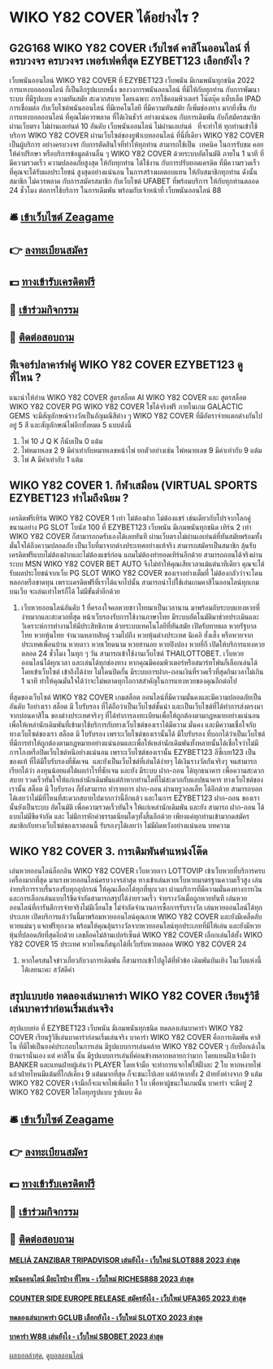 # WIKO Y82 COVER ได้อย่างไร ?
## G2G168 WIKO Y82 COVER เว็บไซต์ คาสิโนออนไลน์ ที่ครบวงจร ครบวงจร เพอร์เฟคที่สุด EZYBET123 เลือกยังไง ?
เว็บพนันออนไลน์ WIKO Y82 COVER ที่ EZYBET123 เว็บพนัน มีเกมพนันทุกชนิด 2022 การแทงบอลออนไลน์ ก็เป็นอีกรูปแบบหนึ่ง ของวงการพนันออนไลน์ ที่มีให้กับทุกท่าน กับการพัฒนาระบบ ที่มีรูปแบบ ความทันสมัย สะดวกสบาย โดยเฉพาะ การใช้คอมพิวเตอร์ โน๊ตบุ๊ค แท็บเล็ต IPAD การเชื่อมต่อ กับเว็บไซต์พนันออนไลน์ ที่มีเทคโนโลยี ที่มีความทันสมัย ก็เพิ่มช่องทาง มากยิ่งขึ้น กับการแทงบอลออนไลน์ ที่คุณไม่ควรพลาด ที่ได้เงินชัวร์
อย่างแน่นอน กับการเดิมพัน กับก็สมัครสมาชิก ผ่านเว็บตรง ไม่ผ่านเอเย่นต์ 10 อันดับ เว็บพนันออนไลน์ ไม่ผ่านเอเย่นต์   ที่จะทำให้ ทุกท่านเข้าใช้บริการ WIKO Y82 COVER ผ่านเว็บไซต์ของยูฟ่าเบทออนไลน์ ที่นี่ที่เดียว WIKO Y82 COVER เป็นผู้บริการ อย่างครบวงจร กับการตัดสินใจที่ทำให้ทุกท่าน สามารถใช้เป็น  เทคนิค ในการรับชม
คอยให้คำปรึกษา หรือบริการข้อมูลด้านอื่น ๆ WIKO Y82 COVER ด้วยระบบอัตโนมัติ ภายใน 1 นาที ที่มีความรวดเร็ว ความปลอดภัยสูงสุด ให้กับทุกท่าน ได้ใช้งาน กับการปรับยอดเครดิต ที่มีความรวดเร็ว ที่คุณจะได้รับผลประโยชน์ สูงสุดอย่างแน่นอน
ในการสร้างผลตอบแทน ให้กับสมาชิกทุกท่าน ดังนั้นสมาชิก ไม่ควรพลาด กับการสมัครสมาชิก กับเว็บไซต์ UFABET ที่พร้อมบริการ ให้กับทุกท่านตลอด 24 ชั่วโมง ต่อการใช้บริการ ในการเดิมพัน พร้อมกับเจ้าหน้าที่ เว็บพนันออนไลน์ 88

## 🛎 [เข้าเว็บไซต์ Zeagame](https://bit.ly/3SdLNi2)
## 👉 [ลงทะเบียนสมัคร](https://bit.ly/3SdLNi2)
## 💵 [ทางเข้ารับเครดิตฟรี](https://bit.ly/3dyRKHj)
## 👑 [เข้าร่วมกิจกรรม](https://bit.ly/3dyRKHj)
## 📱 [ติดต่อสอบถาม](https://bit.ly/3dyRKHj)

## ฟีเจอร์ปลาคาร์ฟคู่ WIKO Y82 COVER EZYBET123 ดูที่ไหน ?
แนะนำให้อ่าน WIKO Y82 COVER สูตรสล็อต AI WIKO Y82 COVER และ สูตรสล็อต WIKO Y82 COVER PG WIKO Y82 COVER ใชได้จริงฟรี
ภายในเกม GALACTIC GEMS จะมีสัญลักษณ์รางวัลเป็นอัญมณีสีต่าง ๆ WIKO Y82 COVER ที่มีอัตราจ่ายแตกต่างกันไปอยู่ 5 สี และสัญลักษณ์ไพ่อีกทั้งหมด 5 แบบดังนี้
1. ไพ่ 10 J Q K ก็นับเป็น 0 แต้ม
2. ไพ่หมายเลข 2 9 มีค่าเท่ากับหมายเลขหน้าไพ่ ยกตัวอย่างเช่น ไพ่หมายเลข 9 มีค่าเท่ากับ 9 แต้ม
3. ไพ่ A มีค่าเท่ากับ 1 แต้ม

## WIKO Y82 COVER 1. กีฬาเสมือน (VIRTUAL SPORTS EZYBET123 ทำไมถึงนิยม ?
เครดิตฟรีเทิร์น WIKO Y82 COVER 1 เท่า ไม่ต้องฝาก ไม่ต้องแชร์ เช่นเดียวกับโปรจากโลกคู่ขนานอย่าง PG SLOT โบนัส 100 ที่ EZYBET123 เว็บพนัน มีเกมพนันทุกชนิด เทิร์น 2 เท่า WIKO Y82 COVER ก็สามารถกดรับเองได้เลยทันที ผ่านเว็บตรงไม่ผ่านเอเย่นต์ที่ทันสมัยพร้อมทั้งมั่นใจได้ถึงความปลอดภัย เป็นเว็บที่มาจากต่างประเทศอย่างแท้จริง สามารถสมัครเป็นสมาชิก ลุ้นรับเครดิตฟรีแบบไม่ต้องฝากและไม่ต้องแชร์ก่อน แถมไม่ต้องทำยอดเทิร์นอีกด้วย สามารถถอนได้จริงผ่านระบบ MSN WIKO Y82 COVER BET AUTO จึงไม่ทำให้คุณเสียเวลาแม้แต่นาทีเดียว คุณจะได้รับผลประโยชน์จากเว็บ PG SLOT WIKO Y82 COVER ของเราอย่างเต็มที่ ไม่ต้องกลัวว่าจะโดนหลอกหรือขาดทุน เพราะเครดิตฟรีที่เราได้แจกไปนั้น สามารถนำไปใช้เล่นเกมคาสิโนออนไลน์ทุกเกมบนเว็บ จะเล่นเท่าไหร่ก็ได้ ไม่มีขั้นต่ำอีกด้วย
1. เว็บหวยออนไลน์อันดับ 1 ที่ครองใจคอหวยชาวไทยมาเป็นเวลานาน มาพร้อมกับระบบแทงหวยที่ง่ายมากและสะดวกที่สุด หน้าเว็บรองรับการใช้งานภาษาไทย มีระบบอัตโนมัติมาช่วยประเมินและวิเคราะห์การทำงานให้มีประสิทธิภาพ ด้วยระบบเทคโนโลยีที่ทันสมัย เปิดรับทายผล หวยรัฐบาลไทย หวยหุ้นไทย จำนวนหลายสิบคู่ รวมไปถึง หวยหุ้นต่างประเทศ นิเคอิ ฮั่งเส็ง หรือหวยจากประเทศเพื่อนบ้าน หวยลาว หวยเวียดนาม หวยฮานอย หวยปิงปอง หวยยี่กี เปิดให้บริการแทงหวยตลอด 24 ชั่วโมง ในทุก ๆ วัน สามารถเข้าใช้งานเว็บไซต์ THAILOTTOBET. เว็บหวยออนไลน์ได้ทุกเวลา และเล่นได้ทุกช่องทาง หากคุณมีคอมพิวเตอร์หรือสมาร์ทโฟนก็เลือกเล่นได้ โดยเข้าเว็บไซต์ เข้าถึงได้ง่าย ไม่โดนปิดกั้น มีระบบการฝาก-ถอนเงินที่รวดเร็วที่สุดกินเวลาไม่เกิน 1 นาที ทำให้คุณมั่นใจได้ว่าจะไม่พลาดทุกโอกาสสำคัญในการแทงหวยของคุณอีกต่อไป

ที่สุดของเว็บไซต์ WIKO Y82 COVER เกมสล็อต ออนไลน์ที่มีความมั่นคงและมีความปลอดภัยเป็นอันดับ 1อย่างเรา สล็อต มี ใบรับรอง ที่ได้ถือว่าเป็นเว็บไซต์ชั้นนำ และเป็นเว็บไซต์ที่ได้ทำการส่งตรงมาจากบ่อนคาสิโน ของต่างประเทศจริงๆ ที่ได้ทำการลงทะเบียนเพื่อให้ถูกต้องตามกฏหมายอย่างแน่นอนเพื่อให้เหล่านักเดิมพันที่เข้ามาใช้บริการกับทางเว็บไซต์ของเราได้มีความ มั่นคง และมีความเชื่อใจกับทางเว็บไซต์ของเรา สล็อต มี ใบรับรอง เพราะเว็บไซต์ของเรานั้นได้ มีใบรับรอง ที่บอกได้ว่าเป็นเว็บไซต์ที่มีการทำให้ถูกต้องตามกฏหมายอย่างแน่นอนและเพื่อให้เหล่านักเดิมพันทั้งหลายนั้นได้เชื่อใจว่าไม่มีการโกงหรือปิดเว็บไซต์หนีอย่างแน่นอน เพราะเว็บไซต์ของเรานั้น EZYBET123 อีซี่เบท123 เป็นของแท้ ที่ได้มีใบรับรองที่ชัดเจน  และยังเป็นเว็บไซต์ที่เล่นได้ง่ายๆ ได้เงินรางวัลกันจริงๆ จนสามารถเรียกได้ว่า ลงทุนน้อยแต่ได้ผลกำไรที่ชักเจน และยัง มีระบบ ฝาก-ถอน ได้ทุกธนาคาร เพื่อความสะดวกสบาย รวดเร็วทันใจให้แก่เหล่านักเดิมพันแต่ถ้าหากท่านใดที่ไม่สะดวกกับแอปธนาคาร ทางเว็บไซต์ของเรานั้น สล็อต มี ใบรับรอง ก็ยังสามารถ ทำรายการ ฝาก-ถอน ผ่านทรูวอลเล็ท ได้อีกด้วย สามารถบอกได้เลยว่าไม่มีที่ไหนที่สะดวกสบายไปมากกว่านี้อีกแล้ว และในการ EZYBET123 ฝาก-ถอน ของเรานั้นยังเป็นระบบ อัตโนมัติ เพื่อความรวดเร็วทันใจ ให้แก่เหล่านักเดิมพัน และยัง สามารถ ฝาก-ถอน ได้แบบไม่มีขีดจำกัด และ ไม่มีการหักค่าธรรมเนียมใดๆทั้งสิ้นอีกด้วย เพียงแค่ทุกท่านเข้ามากดสมัครสมาชิกกับทางเว็บไซต์ของเราตอนนี้ รับรองๆได้เลยว่า ไม่มีผิดหวังอย่างแน่นอน
บทความ

## WIKO Y82 COVER 3. การเดิมพันตำแหน่งโต๊ด
เล่นหวยออนไลน์ล็อกอิน WIKO Y82 COVER เว็บหวยลาว LOTTOVIP เข้าเว็บหวยที่บริการครบเครื่องมากที่สุด มาแรงหวยออนไลน์ครบวงจรล่าสุด ทางเข้าเล่นหวยเว็บหวยมาตรฐานความเร็วสูง เล่นง่ายบริการราบรื่นรองรับทุกอุปกรณ์ ให้คุณเลือกได้ทุกที่ทุกเวลา ผ่านบริการที่มีความมั่นคงทางการเงิน และการเลือกเล่นแบบไร้ขีดจำกัดสามารถสรุปได้ง่ายรวดเร็ว จ่ายรางวัลเมื่อถูกหวยทันที เล่นหวยออนไลน์ที่การันตีการจ่ายจริงไม่มีเงื่อนไข ไม่จำกัดจำนวนการซื้อการรับรางวัล เล่นหวยออนไลน์ได้ทุกประเภท เปิดบริการแล้ววันนี้มาพร้อมหวยออนไลน์คุณภาพ WIKO Y82 COVER และยังมีเคล็ดลับหวยแม่นๆ แจกฟรีทุกงวด พร้อมให้คุณลุ้นรางวัลจากหวยออนไลน์ทุกประเภทที่มีให้เล่น และยังมีหวยหุ้นที่ปลอดภัยที่สุดอีกด้วย เลขล็อคไม่ล้านเปอร์เซ็นต์ WIKO Y82 COVER เลือกเล่นได้ทั้ง WIKO Y82 COVER 15 ประเทศ หวยไหนก็สนุกได้ที่เว็บรับหวยตลอด WIKO Y82 COVER 24
1. หากใครสนใจข่าวเกี่ยวกับวงการเดิมพัน ก็สามารถเข้าไปดูได้ที่หัวข้อ เดิมพันบันเทิง ในเว็บแห่งนี้ได้เลยนะคะ สวัสดีค่า

## สรุปแบบย่อ ทดลองเล่นบาคาร่า WIKO Y82 COVER เรียนรู้วิธีเล่นบาคาร่าก่อนเริ่มเล่นจริง
สรุปแบบย่อ ที่ EZYBET123 เว็บพนัน มีเกมพนันทุกชนิด ทดลองเล่นบาคาร่า WIKO Y82 COVER เรียนรู้วิธีเล่นบาคาร่าก่อนเริ่มเล่นจริง บาคาร่า WIKO Y82 COVER คือการเดิมพัน คาสิโน ที่มีไพ่เป็นองค์ประกอบในการเล่น มีรูปแบบการเล่นคล้าย WIKO Y82 COVER ๆ กับป๊อกเด้งในบ้านเรานั่นเอง แต่ คาสิโน นั้น มีรูปแบบการเล่นที่ค่อนข้างหลากหลายกว่ามาก โดยแทนฝั่งเจ้ามือว่า BANKER และแทนฝ่ายผู้เล่นว่า PLAYER โดยเจ้ามือ จะทำการแจกไพ่ให้ฝั่งละ 2 ใบ หากหงายไพ่แล้วฝ่ายไหนมีแต้มที่ใกล้เคียง 9 แต้มมากที่สุด ก็จะชนะไปเลย แต่ถ้าหากทั้ง 2 ฝ่ายยังห่างจาก 9 แต้ม WIKO Y82 COVER เจ้ามือก็จะแจกไพ่เพิ่มอีก 1 ใบ เพื่อหาผู้ชนะในเกมนั้น บาคาร่า จะมีอยู่ 2 WIKO Y82 COVER ไฮโลทุกรูปแบบ รูปแบบ คือ

## 🛎 [เข้าเว็บไซต์ Zeagame](https://bit.ly/3SdLNi2)
## 👉 [ลงทะเบียนสมัคร](https://bit.ly/3SdLNi2)
## 💵 [ทางเข้ารับเครดิตฟรี](https://bit.ly/3dyRKHj)
## 👑 [เข้าร่วมกิจกรรม](https://bit.ly/3dyRKHj)
## 📱 [ติดต่อสอบถาม](https://bit.ly/3dyRKHj)

#### [MELIÁ ZANZIBAR TRIPADVISOR เล่นยังไง - เว็บใหม่ SLOT888 2023 ล่าสุด](https://atom.io/themes/meliá%20zanzibar%20tripadvisor%20เล่นยังไง%20-%20เว็บใหม่%20slot888%202023%20ล่าสุด)
#### [พนันออนไลน์ มีอะไรบ้าง ที่ไหน - เว็บใหม่ RICHES888 2023 ล่าสุด](https://atom.io/themes/พนันออนไลน์%20มีอะไรบ้าง%20ที่ไหน%20-%20เว็บใหม่%20riches888%202023%20ล่าสุด)
#### [COUNTER SIDE EUROPE RELEASE สมัครยังไง - เว็บใหม่ UFA365 2023 ล่าสุด](https://atom.io/themes/counter%20side%20europe%20release%20สมัครยังไง%20-%20เว็บใหม่%20ufa365%202023%20ล่าสุด)
#### [ทดลองเล่นบาคาร่า GCLUB เลือกยังไง - เว็บใหม่ SLOTXO 2023 ล่าสุด](https://atom.io/themes/ทดลองเล่นบาคาร่า%20gclub%20เลือกยังไง%20-%20เว็บใหม่%20slotxo%202023%20ล่าสุด)
#### [บาคาร่า W88 เล่นยังไง - เว็บใหม่ SBOBET 2023 ล่าสุด](https://atom.io/themes/บาคาร่า%20w88%20เล่นยังไง%20-%20เว็บใหม่%20sbobet%202023%20ล่าสุด)

[ผลบอลล่าสุด](https://siamsport.tv "ผลบอลล่าสุด"), [ดูบอลออนไลน์](https://siamsport.tv/ดูบอลสด "ดูบอลออนไลน์")
